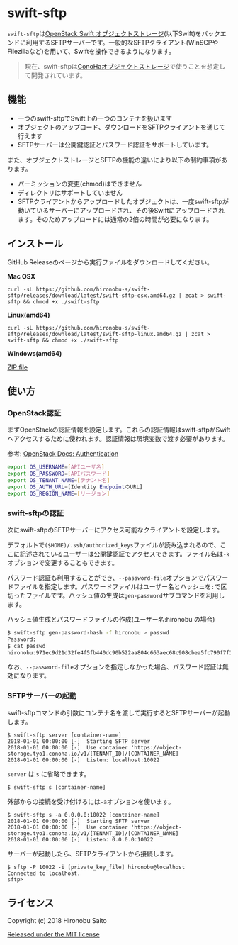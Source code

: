 
# swift-sftp

`swift-sftp`は[OpenStack Swift オブジェクトストレージ](https://docs.openstack.org/swift/latest/)(以下Swift)をバックエンドに利用するSFTPサーバーです。一般的なSFTPクライアント(WinSCPやFilezillaなど)を用いて、Swiftを操作できるようになります。

> 現在、swift-sftpは[ConoHaオブジェクトストレージ](https://www.conoha.jp/objectstorage/)で使うことを想定して開発されています。

## 機能

* 一つのswift-sftpでSwift上の一つのコンテナを扱います
* オブジェクトのアップロード、ダウンロードをSFTPクライアントを通じて行えます
* SFTPサーバーは公開鍵認証とパスワード認証をサポートしています。

また、オブジェクトストレージとSFTPの機能の違いにより以下の制約事項があります。

* パーミッションの変更(chmod)はできません
* ディレクトリはサポートしていません
* SFTPクライアントからアップロードしたオブジェクトは、一度swift-sftpが動いているサーバーにアップロードされ、その後Swiftにアップロードされます。そのためアップロードには通常の2倍の時間が必要になります。

## インストール

GitHub Releaseのページから実行ファイルをダウンロードしてください。

**Mac OSX**

```shell
curl -sL https://github.com/hironobu-s/swift-sftp/releases/download/latest/swift-sftp-osx.amd64.gz | zcat > swift-sftp && chmod +x ./swift-sftp
```

**Linux(amd64)**

```shell
curl -sL https://github.com/hironobu-s/swift-sftp/releases/download/latest/swift-sftp-linux.amd64.gz | zcat > swift-sftp && chmod +x ./swift-sftp
```

**Windows(amd64)**

[ZIP file](https://github.com/hironobu-s/swift-sftp/releases/download/latest/swift-sftp.amd64.zip)


## 使い方

### OpenStack認証

まずOpenStackの認証情報を設定します。これらの認証情報はswift-sftpがSwiftへアクセスするために使われます。認証情報は環境変数で渡す必要があります。

参考: [OpenStack Docs: Authentication](https://docs.openstack.org/python-openstackclient/pike/cli/authentication.html)

```bash
export OS_USERNAME=[APIユーザ名]
export OS_PASSWORD=[APIパスワード]
export OS_TENANT_NAME=[テナント名]
export OS_AUTH_URL=[Identity EndpointのURL]
export OS_REGION_NAME=[リージョン]
```

### swift-sftpの認証

次にswift-sftpのSFTPサーバーにアクセス可能なクライアントを設定します。

デフォルトで`($HOME)/.ssh/authorized_keys`ファイルが読み込まれるので、ここに記述されているユーザーは公開鍵認証でアクセスできます。ファイル名は`-k`オプションで変更することもできます。

パスワード認証も利用することができ、`--password-file`オプションでパスワードファイルを指定します。パスワードファイルはユーザー名とハッシュを`:`で区切ったファイルです。ハッシュ値の生成は`gen-password`サブコマンドを利用します。

ハッシュ値生成とパスワードファイルの作成(ユーザー名:hironobu の場合)

```bash
$ swift-sftp gen-password-hash -f hironobu > passwd
Password:
$ cat passwd
hironobu:971ec9d21d32fe4f5fb440dc90b522aa804c663aec68c908cbea5fc790f7f15d
```

なお、`--password-file`オプションを指定しなかった場合、パスワード認証は無効になります。

### SFTPサーバーの起動

swift-sftpコマンドの引数にコンテナ名を渡して実行するとSFTPサーバーが起動します。

```shell
$ swift-sftp server [container-name]
2018-01-01 00:00:00 [-]  Starting SFTP server
2018-01-01 00:00:00 [-]  Use container 'https://object-storage.tyo1.conoha.io/v1/[TENANT_ID]/[CONTAINER_NAME]
2018-01-01 00:00:00 [-]  Listen: localhost:10022
```

`server` は `s` に省略できます。

```shell
$ swift-sftp s [container-name]
```

外部からの接続を受け付けるには`-a`オプションを使います。

```shell
$ swift-sftp s -a 0.0.0.0:10022 [container-name]
2018-01-01 00:00:00 [-]  Starting SFTP server
2018-01-01 00:00:00 [-]  Use container 'https://object-storage.tyo1.conoha.io/v1/[TENANT_ID]/[CONTAINER_NAME]
2018-01-01 00:00:00 [-]  Listen: 0.0.0.0:10022
```


サーバーが起動したら、SFTPクライアントから接続します。

```shell
$ sftp -P 10022 -i [private_key_file] hironobu@localhost
Connected to localhost.
sftp>
```

## ライセンス

Copyright (c) 2018 Hironobu Saito

[Released under the MIT license](https://opensource.org/licenses/mit-license.php)
